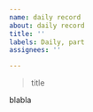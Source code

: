 ```yaml
---
name: daily record
about: daily record
title: ''
labels: Daily, part
assignees: ''

---
```


> title

blabla
